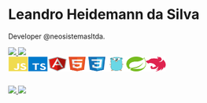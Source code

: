 # Leandro Heidemann da Silva 

Developer @neosistemasltda.

<div>
  <a href="https://github.com/leandroheidemann">
  <img height="180em" src="https://github-readme-stats.vercel.app/api?username=leandroheidemann&theme=radical&include_all_commits=true&count_private=true&show_icons=true" >
  <img height="180em" src="https://github-readme-stats.vercel.app/api/top-langs/?username=leandroheidemann&theme=radical&layout=compact&langs_count=10" >
</div>
  
<div style="display: flex">
  <br>
  <img align="center" alt="JavaScriptLogo" height="30" width="40" src="https://raw.githubusercontent.com/devicons/devicon/master/icons/javascript/javascript-plain.svg">
  <img align="center" alt="TypeScriptLogo" height="30" width="40" src="https://raw.githubusercontent.com/devicons/devicon/master/icons/typescript/typescript-plain.svg">
  <img align="center" alt="AngularLogo" height="30" width="40" src="https://raw.githubusercontent.com/devicons/devicon/master/icons/angularjs/angularjs-original.svg">
  <img align="center" alt="HtmlLogo" height="30" width="40" src="https://raw.githubusercontent.com/devicons/devicon/master/icons/html5/html5-original.svg">
  <img align="center" alt="CssLogo" height="30" width="40" src="https://raw.githubusercontent.com/devicons/devicon/master/icons/css3/css3-original.svg">
  <img align="center" alt="GoLogo" height="30" width="40" src="https://raw.githubusercontent.com/devicons/devicon/master/icons/go/go-original.svg" >
  <img align="center" alt="SpringLogo" height="30" width="40" src="https://raw.githubusercontent.com/devicons/devicon/master/icons/spring/spring-original.svg" >
  <img align="center" alt="NestJSLogo" height="30" width="40" src="https://raw.githubusercontent.com/devicons/devicon/master/icons/nestjs/nestjs-plain.svg" >
</div>
  
  ##
  
<div>
  <a href="https://instagram.com/leandroheidemann" target="_blank">
    <img src="https://img.shields.io/badge/-Instagram-%23E4405F?style=for-the-badge&logo=instagram&logoColor=white">
  </a>
   <a href="https://www.linkedin.com/in/leandro-heidemann-4913611a8/" target="_blank">
     <img src="https://img.shields.io/badge/-LinkedIn-%230077B5?style=for-the-badge&logo=linkedin&logoColor=white" target="_blank">
  </a>
</div>
